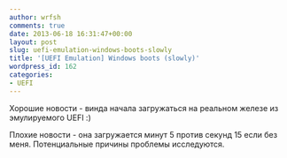 ```yaml
---
author: wrfsh
comments: true
date: 2013-06-18 16:31:47+00:00
layout: post
slug: uefi-emulation-windows-boots-slowly
title: '[UEFI Emulation] Windows boots (slowly)'
wordpress_id: 162
categories:
- UEFI
---
```


Хорошие новости - винда начала загружаться на реальном железе из эмулируемого UEFI :)

Плохие новости - она загружается минут 5 против секунд 15 если без меня. Потенциальные причины проблемы исследуются.
